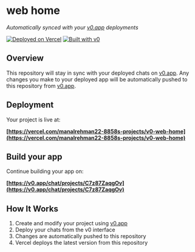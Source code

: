 # web home

*Automatically synced with your [v0.app](https://v0.app) deployments*

[![Deployed on Vercel](https://img.shields.io/badge/Deployed%20on-Vercel-black?style=for-the-badge&logo=vercel)](https://vercel.com/manalrehman22-8858s-projects/v0-web-home)
[![Built with v0](https://img.shields.io/badge/Built%20with-v0.app-black?style=for-the-badge)](https://v0.app/chat/projects/C7z87ZaqgOv)

## Overview

This repository will stay in sync with your deployed chats on [v0.app](https://v0.app).
Any changes you make to your deployed app will be automatically pushed to this repository from [v0.app](https://v0.app).

## Deployment

Your project is live at:

**[https://vercel.com/manalrehman22-8858s-projects/v0-web-home](https://vercel.com/manalrehman22-8858s-projects/v0-web-home)**

## Build your app

Continue building your app on:

**[https://v0.app/chat/projects/C7z87ZaqgOv](https://v0.app/chat/projects/C7z87ZaqgOv)**

## How It Works

1. Create and modify your project using [v0.app](https://v0.app)
2. Deploy your chats from the v0 interface
3. Changes are automatically pushed to this repository
4. Vercel deploys the latest version from this repository
